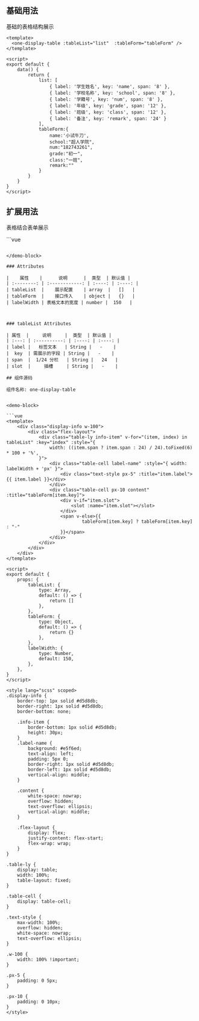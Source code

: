 ## 基础用法

基础的表格结构展示
<template>
    <one-display-table :tableList="list"  :tableForm="tableForm" />
</template>

<demo-block>

```vue
<template>
  <one-display-table :tableList="list"  :tableForm="tableForm" />
</template>

<script>
export default {
    data() {
        return {
            list: [
                { label: '学生姓名', key: 'name', span: '8' },
                { label: '学校名称', key: 'school', span: '8' },
                { label: '学籍号', key: 'num', span: '8' },
                { label: '年级', key: 'grade', span: '12' },
                { label: '班级', key: 'class', span: '12' },
                { label: '备注', key: 'remark', span: '24' }
            ],
            tableForm:{
                name:'小试牛刀',
                school:"超人学院",
                num:"182743261",
                grade:"初一",
                class:"一班",
                remark:""
            }
        }
    }
}
</script>
```

</demo-block>



## 扩展用法

表格结合表单展示

<one-display-table :tableList="list2"  :tableForm="tableForm" :labelWidth ="100">
   <template v-slot:name>
        <el-input v-model="tableForm.name" placeholder="请输入学生姓名"></el-input>
   </template>
   <template v-slot:school>
        <el-input v-model="tableForm.school" placeholder="请输入学校名称"></el-input>
   </template>
   <template v-slot:num>
        <el-input v-model="tableForm.num" placeholder="请输入学籍号"></el-input>
   </template>
   <template v-slot:grade>
        <el-select v-model="tableForm.grade" placeholder="请选择年级" style="width:100%">
            <el-option
                v-for="item in gradeOptions"
                :key="item.value"
                :label="item.label"
                :value="item.value">
            </el-option>
        </el-select>
   </template>
   <template v-slot:class>
        <el-select v-model="tableForm.class" placeholder="请选择班级" style="width:100%">
            <el-option
                v-for="item in classOptions"
                :key="item.value"
                :label="item.label"
                :value="item.value">
            </el-option>
        </el-select>
   </template>
   <template v-slot:remark>
        <el-input 
            v-model="tableForm.remark" 
            type="textarea"
            resize="none"
            :autosize="{ minRows: 5, maxRows: 5 }"
            :maxlength="255"
            placeholder="请输入备注">
        </el-input>
   </template>
</one-display-table>
    
    
<script>
export default {
    data() {
        return {
            list: [
                { label: '学生姓名', key: 'name', span: '8' },
                { label: '学校名称', key: 'school', span: '8' },
                { label: '学籍号', key: 'num', span: '8' },
                { label: '年级', key: 'grade', span: '12' },
                { label: '班级', key: 'class', span: '12' },
                { label: '备注', key: 'remark', span: '24' }
            ],
            list2: [
                { label: '学生姓名', key: 'name', span: '8', slot: 'name' },
                { label: '学校名称', key: 'school', span: '8', slot: 'school' },
                { label: '学籍号', key: 'num', span: '8', slot: 'num' },
                { label: '年级', key: 'grade', span: '12', slot: 'grade' },
                { label: '班级', key: 'class', span: '12', slot: 'class' },
                { label: '备注', key: 'remark', span: '24', slot: 'remark' }
            ],
            tableForm: {
                name: '小试牛刀',
                school: "超人学院",
                num: "182743261",
                grade: "",
                class: "",
                remark: ""
            },
            gradeOptions:[
                {
                    label:'一年级',
                    value: 1
                },
                {
                    label:'二年级',
                    value: 2
                }
            ],
            classOptions:[
                {
                    label:'一班',
                    value: 1
                },
                {
                    label:'二班',
                    value: 2
                }
            ]

        }
    }
}
</script>

<demo-block>
```vue

<one-display-table :tableList="list2"  :tableForm="tableForm" :labelWidth ="100">
   <template v-slot:name>
        <el-input v-model="tableForm.name" placeholder="请输入学生姓名"></el-input>
   </template>
   <template v-slot:school>
        <el-input v-model="tableForm.school" placeholder="请输入学校名称"></el-input>
   </template>
   <template v-slot:num>
        <el-input v-model="tableForm.num" placeholder="请输入学籍号"></el-input>
   </template>
   <template v-slot:grade>
        <el-select v-model="tableForm.grade" placeholder="请选择年级" style="width:100%">
            <el-option
                v-for="item in gradeOptions"
                :key="item.value"
                :label="item.label"
                :value="item.value">
            </el-option>
        </el-select>
   </template>
   <template v-slot:class>
        <el-select v-model="tableForm.class" placeholder="请选择班级" style="width:100%">
            <el-option
                v-for="item in classOptions"
                :key="item.value"
                :label="item.label"
                :value="item.value">
            </el-option>
        </el-select>
   </template>
   <template v-slot:remark>
        <el-input 
            v-model="tableForm.remark" 
            type="textarea"
            resize="none"
            :autosize="{ minRows: 5, maxRows: 5 }"
            :maxlength="255"
            placeholder="请输入备注">
        </el-input>
   </template>
</one-display-table>
    
    
<script>
export default {
    data() {
        return {
            list2: [
                { label: '学生姓名', key: 'name', span: '8', slot: 'name' },
                { label: '学校名称', key: 'school', span: '8', slot: 'school' },
                { label: '学籍号', key: 'num', span: '8', slot: 'num' },
                { label: '年级', key: 'grade', span: '12', slot: 'grade' },
                { label: '班级', key: 'class', span: '12', slot: 'class' },
                { label: '备注', key: 'remark', span: '24', slot: 'remark' }
            ],
            tableForm: {
                name: '小试牛刀',
                school: "超人学院",
                num: "182743261",
                grade: "",
                class: "",
                remark: ""
            },
            gradeOptions:[
                {
                    label:'一年级',
                    value: 1
                },
                {
                    label:'二年级',
                    value: 2
                }
            ],
            classOptions:[
                {
                    label:'一班',
                    value: 1
                },
                {
                    label:'二班',
                    value: 2
                }
            ]
        }
    }
}
</script>
```

</demo-block>

### Attributes

|    属性    |      说明      |  类型  | 默认值 |
| :--------: | :------------: | :----: | :----: |
| tableList  |    展示配置    | array  |   []   |
| tableForm  |    接口传入    | object |   {}   |
| labelWidth | 表格文本的宽度 | number |  150   |



### tableList Attributes

| 属性  |     说明     |  类型  | 默认值 |
| :---: | :----------: | :----: | :----: |
| label |   标签文本   | String |   -    |
|  key  | 需展示的字段 | String |   -    |
| span  |  1/24 分栏   | String |   24   |
| slot  |     插槽     | String |   -    |

## 组件源码

组件名称: one-display-table


<demo-block>

```vue
<template>
    <div class="display-info w-100">
        <div class="flex-layout">
            <div class="table-ly info-item" v-for="(item, index) in tableList" :key="index" :style="{
                width: ((item.span ? item.span : 24) / 24).toFixed(6) * 100 + '%',
            }">
                <div class="table-cell label-name" :style="{ width: labelWidth + 'px' }">
                    <div class="text-style px-5" :title="item.label">{{ item.label }}</div>
                </div>
                <div class="table-cell px-10 content" :title="tableForm[item.key]">
                    <div v-if="item.slot">
                        <slot :name="item.slot"></slot>
                    </div>
                    <span v-else>{{
                            tableForm[item.key] ? tableForm[item.key] : "-"
                    }}</span>
                </div>
            </div>
        </div>
    </div>
</template>
  
<script>
export default {
    props: {
        tableList: {
            type: Array,
            default: () => {
                return []
            },
        },
        tableForm: {
            type: Object,
            default: () => {
                return {}
            },
        },
        labelWidth: {
            type: Number,
            default: 150,
        },
    },
}
</script>
  
<style lang="scss" scoped>
.display-info {
    border-top: 1px solid #d5d8db;
    border-right: 1px solid #d5d8db;
    border-bottom: none;

    .info-item {
        border-bottom: 1px solid #d5d8db;
        height: 30px;
    }
    .label-name {
        background: #e5f6ed;
        text-align: left;
        padding: 5px 0;
        border-right: 1px solid #d5d8db;
        border-left: 1px solid #d5d8db;
        vertical-align: middle;
    }

    .content {
        white-space: nowrap;
        overflow: hidden;
        text-overflow: ellipsis;
        vertical-align: middle;
    }

    .flex-layout {
        display: flex;
        justify-content: flex-start;
        flex-wrap: wrap;
    }
}

.table-ly {
    display: table;
    width: 100%;
    table-layout: fixed;
}

.table-cell {
    display: table-cell;
}

.text-style {
    max-width: 100%;
    overflow: hidden;
    white-space: nowrap;
    text-overflow: ellipsis;
}

.w-100 {
    width: 100% !important;
}

.px-5 {
    padding: 0 5px;
}

.px-10 {
    padding: 0 10px;
}
</style>
```

</demo-block>
